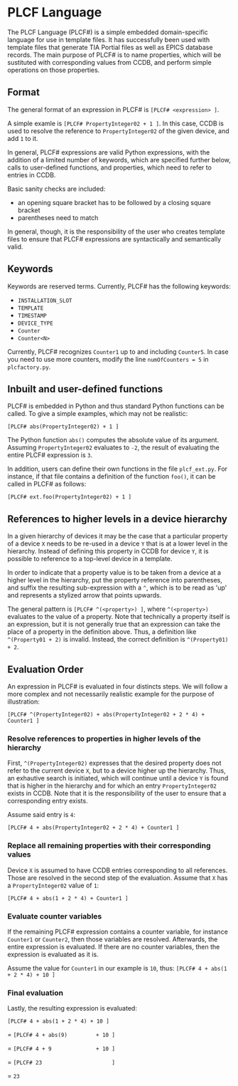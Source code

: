 # PLCF Language

The PLCF Language (PLCF#) is a simple embedded domain-specific language for use in template files. It has successfully been used with template files that generate TIA Portial files as well as EPICS database records. The main purpose of PLCF# is to name properties, which will be sustituted with corresponding values from CCDB, and perform simple operations on those properties.


## Format

The general format of an expression in PLCF# is `[PLCF# <expression> ]`.

A simple examle is `[PLCF# PropertyInteger02 + 1 ]`. In this case, CCDB is used to resolve the reference to `PropertyInteger02` of the given device, and add `1` to it.

In general, PLCF# expressions are valid Python expressions, with the addition of a limited number of keywords, which are specified further below, calls to user-defined functions, and properties, which need to refer to entries in CCDB.

Basic sanity checks are included:

 - an opening square bracket has to be followed by a closing square bracket
 - parentheses need to match

In general, though, it is the responsibility of the user who creates template files to ensure that PLCF# expressions are syntactically and semantically valid.


## Keywords

Keywords are reserved terms. Currently, PLCF# has the following keywords:

- `INSTALLATION_SLOT`
- `TEMPLATE`
- `TIMESTAMP`
- `DEVICE_TYPE`
- `Counter`
- `Counter<N>`

Currently, PLCF# recognizes `Counter1` up to and including `Counter5`. In case you need to use more counters, modify the line `numOfCounters = 5` in `plcfactory.py`.

## Inbuilt and user-defined functions

PLCF# is embedded in Python and thus standard Python functions can be called. To give a simple examples, which may not be realistic:

`[PLCF# abs(PropertyInteger02) + 1 ]`

The Python function `abs()` computes the absolute value of its argument. Assuming `PropertyInteger02` evaluates to `-2`, the result of evaluating the entire PLCF# expression is `3`.

In addition, users can define their own functions in the file `plcf_ext.py`. For instance, if that file contains a definition of the function `foo()`, it can be called in PLCF# as follows:

`[PLCF# ext.foo(PropertyInteger02) + 1 ]`



## References to higher levels in a device hierarchy

In a given hierarchy of devices it may be the case that a particular property of a device `X` needs to be re-used in a device `Y` that is at a lower level in the hierarchy. Instead of defining this property in CCDB for device `Y`, it is possible to reference to a top-level device in a template.

In order to indicate that a property value is to be taken from a device at a higher level in the hierarchy, put the property reference into parentheses, and suffix the resulting sub-expression with a `^`, which is to be read as 'up' and represents a stylized arrow that points upwards.

The general pattern is `[PLCF# ^(<property>) ]`, where `^(<property>)` evaluates to the value of a property. Note that technically a property itself is an expression, but it is not generally true that an expression can take the place of a property in the definition above. Thus, a definition like `^(Property01 + 2)` is invalid. Instead, the correct definition is `^(Property01) + 2`.


## Evaluation Order

An expression in PLCF# is evaluated in four distincts steps. We will follow a more complex and not necessarily realistic example for the purpose of illustration:

`[PLCF# ^(PropertyInteger02) + abs(PropertyInteger02 + 2 * 4) + Counter1 ]`


### Resolve references to properties in higher levels of the hierarchy

First, `^(PropertyInteger02)` expresses that the desired property does not refer to the current device `X`, but to a device higher up the hierarchy. Thus, an exhautive search is initiated, which will continue until a device `Y` is found that is higher in the hierarchy and for which an entry `PropertyInteger02` exists in CCDB. Note that it is the responsibility of the user to ensure that a corresponding entry exists.

Assume said entry is `4`:

`[PLCF# 4 + abs(PropertyInteger02 + 2 * 4) + Counter1 ]`



### Replace all remaining properties with their corresponding values

Device `X` is assumed to have CCDB entries corresponding to all references. Those are resolved in the second step of the evaluation. Assume that `X` has a `PropertyInteger02` value of `1`:

`[PLCF# 4 + abs(1 + 2 * 4) + Counter1 ]`



### Evaluate counter variables

If the remaining PLCF# expression contains a counter variable, for instance `Counter1` or `Counter2`, then those variables are resolved. Afterwards, the entire expression is evaluated. If there are no counter variables, then the expression is evaluated as it is.

Assume the value for `Counter1` in our example is `10`, thus:
`[PLCF# 4 + abs(1 + 2 * 4) + 10 ]`


### Final evaluation

Lastly, the resulting expression is evaluated:

  `[PLCF# 4 + abs(1 + 2 * 4) + 10 ]`

= `[PLCF# 4 + abs(9)         + 10 ]`

= `[PLCF# 4 + 9              + 10 ]`

= `[PLCF# 23                      ]`

= `23`
